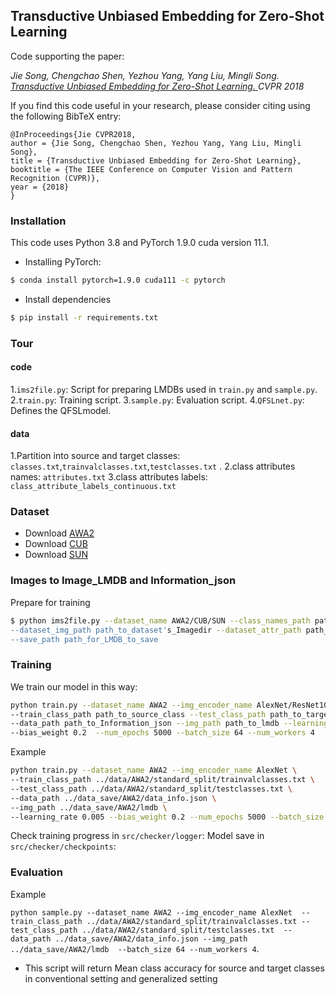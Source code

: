 ## Transductive Unbiased Embedding for Zero-Shot Learning

Code supporting the paper:

*Jie Song, Chengchao Shen, Yezhou Yang, Yang Liu, Mingli Song.
[Transductive Unbiased Embedding for Zero-Shot Learning. ](https://openaccess.thecvf.com/content_cvpr_2018/papers/Song_Transductive_Unbiased_Embedding_CVPR_2018_paper.pdf)
CVPR 2018*


If you find this code useful in your research, please consider citing using the
following BibTeX entry:

```
@InProceedings{Jie CVPR2018,
author = {Jie Song, Chengchao Shen, Yezhou Yang, Yang Liu, Mingli Song},
title = {Transductive Unbiased Embedding for Zero-Shot Learning},
booktitle = {The IEEE Conference on Computer Vision and Pattern Recognition (CVPR)},
year = {2018}
}
```

### Installation

This code uses Python 3.8 and PyTorch 1.9.0 cuda version 11.1.

- Installing PyTorch:
```bash
$ conda install pytorch=1.9.0 cuda111 -c pytorch
```

- Install dependencies
```bash
$ pip install -r requirements.txt
```

### Tour
#### code
1.```ims2file.py```: Script for preparing LMDBs used in ```train.py``` and ```sample.py```.
2.```train.py```: Training script.
3.```sample.py```: Evaluation script.
4.```QFSLnet.py```: Defines the QFSLmodel.
#### data
1.Partition into source and target classes: ```classes.txt```,```trainvalclasses.txt```,```testclasses.txt``` .
2.class attributes names: ```attributes.txt```
3.class attributes labels: ```class_attribute_labels_continuous.txt```


### Dataset

- Download [AWA2](https://cvml.ist.ac.at/AwA2/AwA2-data.zip) 
- Download [CUB](https://data.caltech.edu/tindfiles/serve/1239ea37-e132-42ee-8c09-c383bb54e7ff/) 
- Download [SUN](https://cs.brown.edu/~gmpatter/Attributes/SUNAttributeDB_Images.tar.gz) 



### Images to Image_LMDB and Information_json

Prepare for training

```bash
$ python ims2file.py --dataset_name AWA2/CUB/SUN --class_names_path path_to_dataset's_classes_names \
--dataset_img_path path_to_dataset's_Imagedir --dataset_attr_path path_to_allclasses's_attributes \
--save_path path_for_LMDB_to_save
```



### Training


We train our model in this way:


```bash
python train.py --dataset_name AWA2 --img_encoder_name AlexNet/ResNet101/VGG19/GoogLeNet \
--train_class_path path_to_source_class --test_class_path path_to_target_class \ 
--data_path path_to_Information_json --img_path path_to_lmdb --learning_rate 0.005 \ 
--bias_weight 0.2  --num_epochs 5000 --batch_size 64 --num_workers 4   
```

Example

```bash
python train.py --dataset_name AWA2 --img_encoder_name AlexNet \ 
--train_class_path ../data/AWA2/standard_split/trainvalclasses.txt \ 
--test_class_path ../data/AWA2/standard_split/testclasses.txt \ 
--data_path ../data_save/AWA2/data_info.json \ 
--img_path ../data_save/AWA2/lmdb \ 
--learning_rate 0.005 --bias_weight 0.2 --num_epochs 5000 --batch_size 64 --num_workers 4 
```

Check training progress in ```src/checker/logger```:
Model save in ```src/checker/checkpoints```:


### Evaluation
Example

```python sample.py --dataset_name AWA2 --img_encoder_name AlexNet  --train_class_path ../data/AWA2/standard_split/trainvalclasses.txt --test_class_path ../data/AWA2/standard_split/testclasses.txt  --data_path ../data_save/AWA2/data_info.json --img_path ../data_save/AWA2/lmdb  --batch_size 64 --num_workers 4```.
- This script will return  Mean class accuracy for source and target classes in conventional setting and generalized setting


